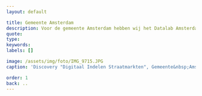 ```yaml
---
layout: default

title: Gemeente Amsterdam
description: Voor de gemeente Amsterdam hebben wij het Datalab Amsterdam opgericht, dé werkplaats voor datagedreven innovatie en verbetering van digitale dienstverlening.
quote: 
type: 
keywords:
labels: []

image: /assets/img/foto/IMG_9715.JPG
caption: 'Discovery "Digitaal Indelen Straatmarkten", Gemeente&nbsp;Amsterdam'

order: 1
back: ..
---
```

